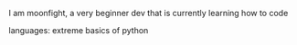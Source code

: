 I am moonfight, a very beginner dev that is currently learning how to code

languages: extreme basics of python

<!---
moonfight1/moonfight1 is a ✨ special ✨ repository because its `README.md` (this file) appears on your GitHub profile.
You can click the Preview link to take a look at your changes.
--->
